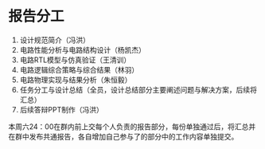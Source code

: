 # 报告分工

1. 设计规范简介（冯洪）
2. 电路性能分析与电路结构设计（杨凯杰）
3. 电路RTL模型与仿真验证（王清训）
4. 电路逻辑综合策略与综合结果（林羽）
5. 电路物理实现与结果分析（朱恒毅）
6. 任务分工与设计总结（全员，设计总结部分主要阐述问题与解决方案，后续将汇总）
7. 后续答辩PPT制作（冯洪）

本周六24：00在群内前上交每个人负责的报告部分，每份单独通过后，将汇总并在群中发布共通报告，各自增加自己参与了的部分中的工作内容单独提交。
